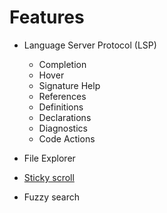 # Features

- Language Server Protocol (LSP)
  - Completion
  - Hover
  - Signature Help
  - References
  - Definitions
  - Declarations
  - Diagnostics
  - Code Actions
- File Explorer
- [Sticky scroll](https://learn.microsoft.com/en-us/visualstudio/ide/editor-sticky-scroll?view=vs-2022)

- Fuzzy search
